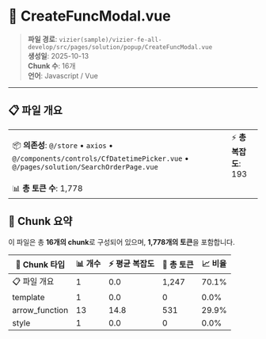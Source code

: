 # 📄 CreateFuncModal.vue

> **파일 경로**: `vizier(sample)/vizier-fe-all-develop/src/pages/solution/popup/CreateFuncModal.vue`  
> **생성일**: 2025-10-13  
> **Chunk 수**: 16개  
> **언어**: Javascript / Vue
---





## 📋 파일 개요

| | |
|--|--|
| 📦 **의존성**: `@/store` • `axios` • `@/components/controls/CfDatetimePicker.vue` • `@/pages/solution/SearchOrderPage.vue` | ⚡ **총 복잡도**: 193 |
| 📊 **총 토큰 수**: 1,778 |  |






## 🧩 Chunk 요약

이 파일은 총 **16개의 chunk**로 구성되어 있으며, **1,778개의 토큰**을 포함합니다.

| 🧩 Chunk 타입 | 📊 개수 | ⚡ 평균 복잡도 | 📝 총 토큰 | 📈 비율 |
|---------------|--------|-------------|----------|--------|
| 📋 파일 개요 | 1 | 0.0 | 1,247 | 70.1% |
| template | 1 | 0.0 | 0 | 0.0% |
| arrow_function | 13 | 14.8 | 531 | 29.9% |
| style | 1 | 0.0 | 0 | 0.0% |

